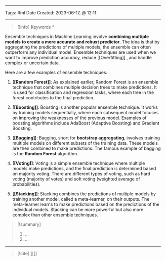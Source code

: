 -----------------------
Tags: #ml 
Date Created:  2023-06-17, @ 12:11

---
>[!info] Keywords
>*


Ensemble techniques in Machine Learning involve **combining multiple models to create a more accurate and robust predictor**. The idea is that by aggregating the predictions of multiple models, the ensemble can often outperform any individual model. Ensemble techniques are used when we want to improve prediction accuracy, reduce 
[[Overfitting]] , and handle complex or uncertain data.

Here are a few examples of ensemble techniques:

1. **[[Random Forest]]**: As explained earlier, Random Forest is an ensemble technique that combines multiple decision trees to make predictions. It is used for classification and regression tasks, where each tree in the forest contributes to the final prediction.
    
2. **[[Boosting]]**: Boosting is another popular ensemble technique. It works by training models sequentially, where each subsequent model focuses on improving the weaknesses of the previous model. Examples of boosting algorithms include AdaBoost (Adaptive Boosting) and Gradient Boosting.
    
3. **[[Bagging]]**: Bagging, short for **bootstrap aggregating**, involves training multiple models on different subsets of the training data. These models are then combined to make predictions. The famous example of bagging is the **Random Forest** algorithm.
    
4. **[[Voting]]**: Voting is a simple ensemble technique where multiple models make predictions, and the final prediction is determined based on majority voting. There are different types of voting, such as hard voting (majority of votes) and soft voting (weighted average of probabilities).
    
5. **[[Stacking]]**: Stacking combines the predictions of multiple models by training another model, called a meta-learner, on their outputs. The meta-learner learns to make predictions based on the predictions of the individual models. Stacking can be more powerful but also more complex than other ensemble techniques.












>[!summary] 
>1. ...
>2. ...

----
>[!cite]
> [[]]
> []()
